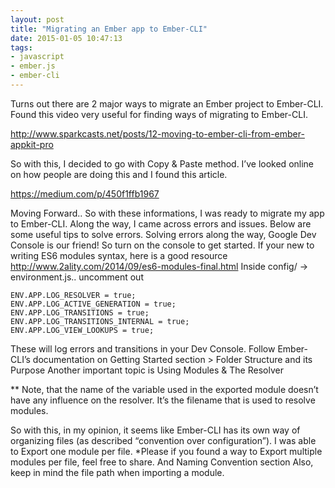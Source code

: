 ```yaml
---
layout: post
title: "Migrating an Ember app to Ember-CLI"
date: 2015-01-05 10:47:13
tags:
- javascript
- ember.js
- ember-cli
---
```


Turns out there are 2 major ways to migrate an Ember project to Ember-CLI.
Found this video very useful for finding ways of migrating to Ember-CLI.

http://www.sparkcasts.net/posts/12-moving-to-ember-cli-from-ember-appkit-pro

So with this, I decided to go with Copy & Paste method. I’ve looked online on how people are doing this and I found this article.

https://medium.com/p/450f1ffb1967

Moving Forward..
So with these informations, I was ready to migrate my app to Ember-CLI. Along the way, I came across errors and issues. Below are some useful tips to solve errors.
Solving errors along the way, Google Dev Console is our friend! So turn on the console to get started.
If your new to writing ES6 modules syntax, here is a good resource http://www.2ality.com/2014/09/es6-modules-final.html
Inside config/ -> environment.js.. uncomment out

```
ENV.APP.LOG_RESOLVER = true;
ENV.APP.LOG_ACTIVE_GENERATION = true;
ENV.APP.LOG_TRANSITIONS = true;
ENV.APP.LOG_TRANSITIONS_INTERNAL = true;
ENV.APP.LOG_VIEW_LOOKUPS = true;
```

These will log errors and transitions in your Dev Console.
Follow Ember-CLI’s documentation on Getting Started section > Folder Structure and its Purpose
Another important topic is Using Modules & The Resolver

** Note, that the name of the variable used in the exported module doesn’t have any influence on the resolver. It’s the filename that is used to resolve modules.

So with this, in my opinion, it seems like Ember-CLI has its own way of organizing files (as described “convention over configuration”). I was able to Export one module per file.
*Please if you found a way to Export multiple modules per file, feel free to share.
And Naming Convention section
Also, keep in mind the file path when importing a module.
